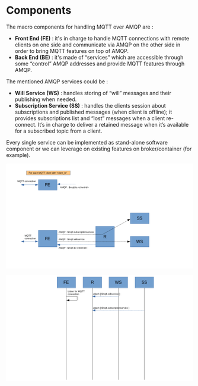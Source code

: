 # Components

The macro components for handling MQTT over AMQP are :

* **Front End (FE)** : it's in charge to handle MQTT connections with remote clients on one side and communicate via AMQP on the other side in order to bring MQTT features on top of AMQP.
* **Back End (BE)** : it's made of “services” which are accessible through some “control” AMQP addresses and provide MQTT features through AMQP.

The mentioned AMQP services could be :

* **Will Service (WS)** : handles storing of “will” messages and their publishing when needed.
* **Subscription Service (SS)** : handles the clients session about subscriptions and published messages (when client is offline); it provides subscriptions list and “lost” messages when a client re-connect. It’s in charge to deliver a retained message when it’s available for a subscribed topic from a client.

Every single service can be implemented as stand-alone software component or we can leverage on existing features on broker/container (for example).

![Overall](../images/01_overall.png)

![Connections](../images/02_connections.png)
